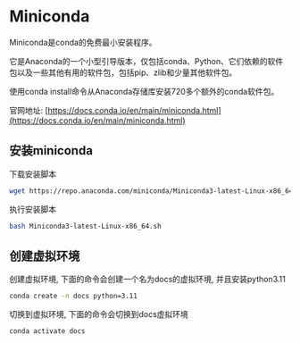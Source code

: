# Miniconda
Miniconda是conda的免费最小安装程序。

它是Anaconda的一个小型引导版本，仅包括conda、Python、它们依赖的软件包以及一些其他有用的软件包，包括pip、zlib和少量其他软件包。

使用conda install命令从Anaconda存储库安装720多个额外的conda软件包。


官网地址: [https://docs.conda.io/en/main/miniconda.html](https://docs.conda.io/en/main/miniconda.html)

## 安装miniconda

下载安装脚本
```bash
wget https://repo.anaconda.com/miniconda/Miniconda3-latest-Linux-x86_64.sh
```

执行安装脚本
```bash 
bash Miniconda3-latest-Linux-x86_64.sh
```

## 创建虚拟环境

创建虚拟环境, 下面的命令会创建一个名为docs的虚拟环境, 并且安装python3.11
```bash
conda create -n docs python=3.11
```

切换到虚拟环境, 下面的命令会切换到docs虚拟环境
```bash
conda activate docs
``` 
